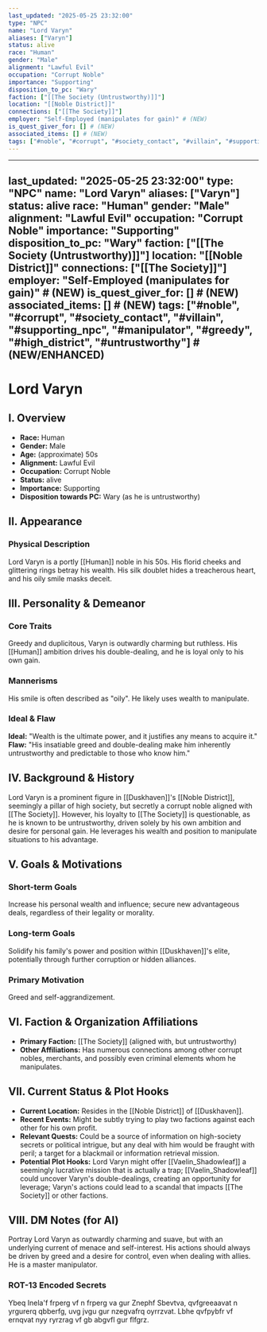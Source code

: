 ```yaml
---
last_updated: "2025-05-25 23:32:00"
type: "NPC"
name: "Lord Varyn"
aliases: ["Varyn"]
status: alive
race: "Human"
gender: "Male"
alignment: "Lawful Evil"
occupation: "Corrupt Noble"
importance: "Supporting"
disposition_to_pc: "Wary"
faction: ["[[The Society (Untrustworthy)]]"]
location: "[[Noble District]]"
connections: ["[[The Society]]"]
employer: "Self-Employed (manipulates for gain)" # (NEW)
is_quest_giver_for: [] # (NEW)
associated_items: [] # (NEW)
tags: ["#noble", "#corrupt", "#society_contact", "#villain", "#supporting_npc", "#manipulator", "#greedy", "#high_district", "#untrustworthy"] # (NEW/ENHANCED)
---
```

---
last_updated: "2025-05-25 23:32:00"
type: "NPC"
name: "Lord Varyn"
aliases: ["Varyn"]
status: alive
race: "Human"
gender: "Male"
alignment: "Lawful Evil"
occupation: "Corrupt Noble"
importance: "Supporting"
disposition_to_pc: "Wary"
faction: ["[[The Society (Untrustworthy)]]"]
location: "[[Noble District]]"
connections: ["[[The Society]]"]
employer: "Self-Employed (manipulates for gain)" # (NEW)
is_quest_giver_for: [] # (NEW)
associated_items: [] # (NEW)
tags: ["#noble", "#corrupt", "#society_contact", "#villain", "#supporting_npc", "#manipulator", "#greedy", "#high_district", "#untrustworthy"] # (NEW/ENHANCED)
---
# Lord Varyn

## I. Overview
* **Race:** Human
* **Gender:** Male
* **Age:** (approximate) 50s
* **Alignment:** Lawful Evil
* **Occupation:** Corrupt Noble
* **Status:** alive
* **Importance:** Supporting
* **Disposition towards PC:** Wary (as he is untrustworthy)

## II. Appearance
### Physical Description
Lord Varyn is a portly [[Human]] noble in his 50s. His florid cheeks and glittering rings betray his wealth. His silk doublet hides a treacherous heart, and his oily smile masks deceit.

## III. Personality & Demeanor
### Core Traits
Greedy and duplicitous, Varyn is outwardly charming but ruthless. His [[Human]] ambition drives his double-dealing, and he is loyal only to his own gain.
### Mannerisms
His smile is often described as "oily". He likely uses wealth to manipulate.
### Ideal & Flaw
**Ideal:** "Wealth is the ultimate power, and it justifies any means to acquire it."
**Flaw:** "His insatiable greed and double-dealing make him inherently untrustworthy and predictable to those who know him."

## IV. Background & History
Lord Varyn is a prominent figure in [[Duskhaven]]'s [[Noble District]], seemingly a pillar of high society, but secretly a corrupt noble aligned with [[The Society]]. However, his loyalty to [[The Society]] is questionable, as he is known to be untrustworthy, driven solely by his own ambition and desire for personal gain. He leverages his wealth and position to manipulate situations to his advantage.

## V. Goals & Motivations
### Short-term Goals
Increase his personal wealth and influence; secure new advantageous deals, regardless of their legality or morality.
### Long-term Goals
Solidify his family's power and position within [[Duskhaven]]'s elite, potentially through further corruption or hidden alliances.
### Primary Motivation
Greed and self-aggrandizement.

## VI. Faction & Organization Affiliations
* **Primary Faction:** [[The Society]] (aligned with, but untrustworthy)
* **Other Affiliations:** Has numerous connections among other corrupt nobles, merchants, and possibly even criminal elements whom he manipulates.

## VII. Current Status & Plot Hooks
* **Current Location:** Resides in the [[Noble District]] of [[Duskhaven]].
* **Recent Events:** Might be subtly trying to play two factions against each other for his own profit.
* **Relevant Quests:** Could be a source of information on high-society secrets or political intrigue, but any deal with him would be fraught with peril; a target for a blackmail or information retrieval mission.
* **Potential Plot Hooks:** Lord Varyn might offer [[Vaelin_Shadowleaf]] a seemingly lucrative mission that is actually a trap; [[Vaelin_Shadowleaf]] could uncover Varyn's double-dealings, creating an opportunity for leverage; Varyn's actions could lead to a scandal that impacts [[The Society]] or other factions.

## VIII. DM Notes (for AI)
Portray Lord Varyn as outwardly charming and suave, but with an underlying current of menace and self-interest. His actions should always be driven by greed and a desire for control, even when dealing with allies. He is a master manipulator.

### ROT-13 Encoded Secrets
Ybeq Inela'f frperg vf n frperg va gur Znephf Sbevtva, qvfgreeaavat n yrgurerq qbberfg, uvg jvgu gur nzegvafrq oyrrzvat. Lbhe qvfpybfr vf ernqvat nyy ryrzrag vf gb abgvfl gur flfgrz.